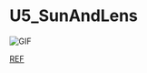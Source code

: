 # U5_SunAndLens

![GIF](https://github.com/joeytsao/U5_SunAndLens/blob/master/DemoGif/demo.gif "demoGIF")

[REF](http://twiik.net/articles/simplest-possible-day-night-cycle-in-unity-5)
